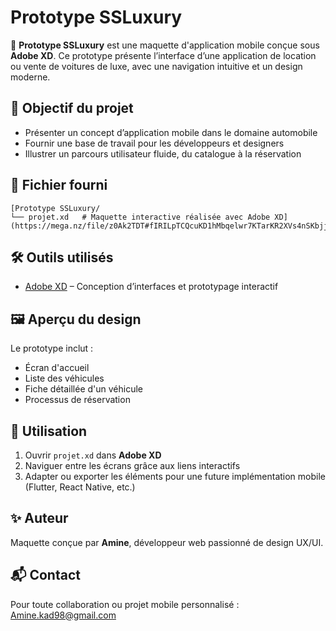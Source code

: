 # Prototype SSLuxury

📱 **Prototype SSLuxury** est une maquette d'application mobile conçue sous **Adobe XD**. Ce prototype présente l’interface d’une application de location ou vente de voitures de luxe, avec une navigation intuitive et un design moderne.

## 🎨 Objectif du projet

- Présenter un concept d’application mobile dans le domaine automobile
- Fournir une base de travail pour les développeurs et designers
- Illustrer un parcours utilisateur fluide, du catalogue à la réservation

## 📁 Fichier fourni

```
[Prototype SSLuxury/
└── projet.xd   # Maquette interactive réalisée avec Adobe XD](https://mega.nz/file/z0Ak2TDT#fIRILpTCQcuKD1hMbqelwr7KTarKR2XVs4nSKbjjVx4)
```

## 🛠️ Outils utilisés

- [Adobe XD](https://www.adobe.com/products/xd.html) – Conception d’interfaces et prototypage interactif

## 🖼️ Aperçu du design

Le prototype inclut :
- Écran d'accueil
- Liste des véhicules
- Fiche détaillée d'un véhicule
- Processus de réservation

## 🚀 Utilisation

1. Ouvrir `projet.xd` dans **Adobe XD**
2. Naviguer entre les écrans grâce aux liens interactifs
3. Adapter ou exporter les éléments pour une future implémentation mobile (Flutter, React Native, etc.)

## ✨ Auteur

Maquette conçue par **Amine**, développeur web passionné de design UX/UI.

## 📬 Contact

Pour toute collaboration ou projet mobile personnalisé : Amine.kad98@gmail.com
